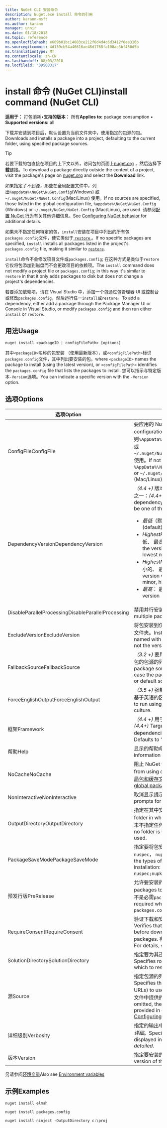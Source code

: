 ```yaml
---
title: NuGet CLI 安装命令
description: Nuget.exe install 命令的引用
author: karann-msft
ms.author: karann
manager: unnir
ms.date: 01/18/2018
ms.topic: reference
ms.openlocfilehash: e609b01bc14083ce212f6d4d4c6d3412f0ee316b
ms.sourcegitcommit: 4d139cb54a46616ae48d1768fa108ae3bf450d5b
ms.translationtype: MT
ms.contentlocale: zh-CN
ms.lasthandoff: 08/03/2018
ms.locfileid: "39508317"
---
```

# <a name="install-command-nuget-cli"></a><span data-ttu-id="429a3-103">install 命令 (NuGet CLI)</span><span class="sxs-lookup"><span data-stu-id="429a3-103">install command (NuGet CLI)</span></span>

<span data-ttu-id="429a3-104">**适用于：** 打包消耗&bullet;**支持的版本：** 所有</span><span class="sxs-lookup"><span data-stu-id="429a3-104">**Applies to:** package consumption &bullet; **Supported versions:** all</span></span>

<span data-ttu-id="429a3-105">下载并安装到项目后，默认设置为当前文件夹中，使用指定的包源的包。</span><span class="sxs-lookup"><span data-stu-id="429a3-105">Downloads and installs a package into a project, defaulting to the current folder, using specified package sources.</span></span>

> [!Tip]
> <span data-ttu-id="429a3-106">若要下载的包直接在项目的上下文以外，访问包的页面上[nuget.org](https://www.nuget.org) ，然后选择**下载**链接。</span><span class="sxs-lookup"><span data-stu-id="429a3-106">To download a package directly outside the context of a project, visit the package's page on [nuget.org](https://www.nuget.org) and select the **Download** link.</span></span>

<span data-ttu-id="429a3-107">如果指定了不到源，那些在全局配置文件中，列出`%appdata%\NuGet\NuGet.Config`(Windows) 或`~/.nuget/NuGet/NuGet.Config`(Mac/Linux) 使用。</span><span class="sxs-lookup"><span data-stu-id="429a3-107">If no sources are specified, those listed in the global configuration file, `%appdata%\NuGet\NuGet.Config` (Windows) or `~/.nuget/NuGet/NuGet.Config` (Mac/Linux), are used.</span></span> <span data-ttu-id="429a3-108">请参阅[配置 NuGet 行为](../consume-packages/configuring-nuget-behavior.md)有关其他详细信息。</span><span class="sxs-lookup"><span data-stu-id="429a3-108">See [Configuring NuGet behavior](../consume-packages/configuring-nuget-behavior.md) for additional details.</span></span>

<span data-ttu-id="429a3-109">如果未不指定任何特定的包，`install`安装在项目中列出的所有包`packages.config`文件，使它类似于[ `restore` ](cli-ref-restore.md)。</span><span class="sxs-lookup"><span data-stu-id="429a3-109">If no specific packages are specified, `install` installs all packages listed in the project's `packages.config` file, making it similar to [`restore`](cli-ref-restore.md).</span></span>

<span data-ttu-id="429a3-110">`install`命令不会修改项目文件或`packages.config`; 在这种方式是类似于`restore`它仅将包添加到磁盘而不会更改项目的依赖项。</span><span class="sxs-lookup"><span data-stu-id="429a3-110">The `install` command does not modify a project file or `packages.config`; in this way it's similar to `restore` in that it only adds packages to disk but does not change a project's dependencies.</span></span>

<span data-ttu-id="429a3-111">若要添加依赖项，请在 Visual Studio 中，添加一个包通过包管理器 UI 或控制台或修改`packages.config`，然后运行任一`install`或`restore`。</span><span class="sxs-lookup"><span data-stu-id="429a3-111">To add a dependency, either add a package through the Package Manager UI or Console in Visual Studio, or modify `packages.config` and then run either `install` or `restore`.</span></span>

## <a name="usage"></a><span data-ttu-id="429a3-112">用法</span><span class="sxs-lookup"><span data-stu-id="429a3-112">Usage</span></span>

```cli
nuget install <packageID | configFilePath> [options]
```

<span data-ttu-id="429a3-113">其中`<packageID>`名称的包安装 （使用最新版本），或`<configFilePath>`标识`packages.config`文件，其中列出要安装的包。</span><span class="sxs-lookup"><span data-stu-id="429a3-113">where `<packageID>` names the package to install (using the latest version), or `<configFilePath>` identifies the `packages.config` file that lists the packages to install.</span></span> <span data-ttu-id="429a3-114">您可以指示与特定版本`-Version`选项。</span><span class="sxs-lookup"><span data-stu-id="429a3-114">You can indicate a specific version with the `-Version` option.</span></span>

## <a name="options"></a><span data-ttu-id="429a3-115">选项</span><span class="sxs-lookup"><span data-stu-id="429a3-115">Options</span></span>

| <span data-ttu-id="429a3-116">选项</span><span class="sxs-lookup"><span data-stu-id="429a3-116">Option</span></span> | <span data-ttu-id="429a3-117">描述</span><span class="sxs-lookup"><span data-stu-id="429a3-117">Description</span></span> |
| --- | --- |
| <span data-ttu-id="429a3-118">ConfigFile</span><span class="sxs-lookup"><span data-stu-id="429a3-118">ConfigFile</span></span> | <span data-ttu-id="429a3-119">要应用的 NuGet 配置文件。</span><span class="sxs-lookup"><span data-stu-id="429a3-119">The NuGet configuration file to apply.</span></span> <span data-ttu-id="429a3-120">如果未指定，否则`%AppData%\NuGet\NuGet.Config`(Windows) 或`~/.nuget/NuGet/NuGet.Config`(Mac/Linux) 使用。</span><span class="sxs-lookup"><span data-stu-id="429a3-120">If not specified, `%AppData%\NuGet\NuGet.Config` (Windows) or `~/.nuget/NuGet/NuGet.Config` (Mac/Linux) is used.</span></span>|
| <span data-ttu-id="429a3-121">DependencyVersion</span><span class="sxs-lookup"><span data-stu-id="429a3-121">DependencyVersion</span></span> | <span data-ttu-id="429a3-122">*（4.4 +)* 版本的依赖项包使用，可以是以下值之一：</span><span class="sxs-lookup"><span data-stu-id="429a3-122">*(4.4+)* The version of the dependency packages to use, which can be one of the following:</span></span><br/><ul><li><span data-ttu-id="429a3-123">*最低*（默认值）： 最低版本</span><span class="sxs-lookup"><span data-stu-id="429a3-123">*Lowest* (default): the lowest version</span></span></li><li><span data-ttu-id="429a3-124">*HighestPatch*： 具有最低主要、 次要最低、 最高的修补程序版本</span><span class="sxs-lookup"><span data-stu-id="429a3-124">*HighestPatch*: the version with the lowest major, lowest minor, highest patch</span></span></li><li><span data-ttu-id="429a3-125">*HighestMinor*： 具有最低主要版本、 最小的、 最高的修补程序</span><span class="sxs-lookup"><span data-stu-id="429a3-125">*HighestMinor*: the version with the lowest major, highest minor, highest patch</span></span></li><li><span data-ttu-id="429a3-126">*最高*： 最高版本</span><span class="sxs-lookup"><span data-stu-id="429a3-126">*Highest*: the highest version</span></span></li></ul> |
| <span data-ttu-id="429a3-127">DisableParallelProcessing</span><span class="sxs-lookup"><span data-stu-id="429a3-127">DisableParallelProcessing</span></span> | <span data-ttu-id="429a3-128">禁用并行安装多个包。</span><span class="sxs-lookup"><span data-stu-id="429a3-128">Disables installing multiple packages in parallel.</span></span> |
| <span data-ttu-id="429a3-129">ExcludeVersion</span><span class="sxs-lookup"><span data-stu-id="429a3-129">ExcludeVersion</span></span> | <span data-ttu-id="429a3-130">将包安装到仅包名称而不是版本数字与名为的文件夹。</span><span class="sxs-lookup"><span data-stu-id="429a3-130">Installs the package to a folder named with only the package name and not the version number.</span></span> |
| <span data-ttu-id="429a3-131">FallbackSource</span><span class="sxs-lookup"><span data-stu-id="429a3-131">FallbackSource</span></span> | <span data-ttu-id="429a3-132">*（3.2 +)* 要用作回退，如果主数据库中找不到包的包源的列表或默认源。</span><span class="sxs-lookup"><span data-stu-id="429a3-132">*(3.2+)* A list of package sources to use as fallbacks in case the package isn't found in the primary or default source.</span></span> |
| <span data-ttu-id="429a3-133">ForceEnglishOutput</span><span class="sxs-lookup"><span data-stu-id="429a3-133">ForceEnglishOutput</span></span> | <span data-ttu-id="429a3-134">*（3.5 +)* 强制 nuget.exe 以运行使用固定的、 基于英语的区域性。</span><span class="sxs-lookup"><span data-stu-id="429a3-134">*(3.5+)* Forces nuget.exe to run using an invariant, English-based culture.</span></span> |
| <span data-ttu-id="429a3-135">框架</span><span class="sxs-lookup"><span data-stu-id="429a3-135">Framework</span></span> | <span data-ttu-id="429a3-136">*（4.4 +)* 用于选择依赖关系的目标框架。</span><span class="sxs-lookup"><span data-stu-id="429a3-136">*(4.4+)* Target framework used for selecting dependencies.</span></span> <span data-ttu-id="429a3-137">默认值为 Any 如果未指定。</span><span class="sxs-lookup"><span data-stu-id="429a3-137">Defaults to 'Any' if not specified.</span></span> |
| <span data-ttu-id="429a3-138">帮助</span><span class="sxs-lookup"><span data-stu-id="429a3-138">Help</span></span> | <span data-ttu-id="429a3-139">显示的帮助命令的信息。</span><span class="sxs-lookup"><span data-stu-id="429a3-139">Displays help information for the command.</span></span> |
| <span data-ttu-id="429a3-140">NoCache</span><span class="sxs-lookup"><span data-stu-id="429a3-140">NoCache</span></span> | <span data-ttu-id="429a3-141">阻止 NuGet 使用缓存的包。</span><span class="sxs-lookup"><span data-stu-id="429a3-141">Prevents NuGet from using cached packages.</span></span> <span data-ttu-id="429a3-142">请参阅[管理全局包和缓存文件夹](../consume-packages/managing-the-global-packages-and-cache-folders.md)。</span><span class="sxs-lookup"><span data-stu-id="429a3-142">See [Managing the global packages and cache folders](../consume-packages/managing-the-global-packages-and-cache-folders.md).</span></span> |
| <span data-ttu-id="429a3-143">NonInteractive</span><span class="sxs-lookup"><span data-stu-id="429a3-143">NonInteractive</span></span> | <span data-ttu-id="429a3-144">取消显示提示用户输入或确认。</span><span class="sxs-lookup"><span data-stu-id="429a3-144">Suppresses prompts for user input or confirmations.</span></span> |
| <span data-ttu-id="429a3-145">OutputDirectory</span><span class="sxs-lookup"><span data-stu-id="429a3-145">OutputDirectory</span></span> | <span data-ttu-id="429a3-146">指定在其中安装包的文件夹。</span><span class="sxs-lookup"><span data-stu-id="429a3-146">Specifies the folder in which packages are installed.</span></span> <span data-ttu-id="429a3-147">如果未不指定任何文件夹，则使用当前文件夹。</span><span class="sxs-lookup"><span data-stu-id="429a3-147">If no folder is specified, the current folder is used.</span></span> |
| <span data-ttu-id="429a3-148">PackageSaveMode</span><span class="sxs-lookup"><span data-stu-id="429a3-148">PackageSaveMode</span></span> | <span data-ttu-id="429a3-149">指定要将包安装完成后保存的文件类型： 之一`nuspec`， `nupkg`，或`nuspec;nupkg`。</span><span class="sxs-lookup"><span data-stu-id="429a3-149">Specifies the types of files to save after package installation: one of `nuspec`, `nupkg`, or `nuspec;nupkg`.</span></span> |
| <span data-ttu-id="429a3-150">预发行版</span><span class="sxs-lookup"><span data-stu-id="429a3-150">PreRelease</span></span> | <span data-ttu-id="429a3-151">允许要安装的预发行包。</span><span class="sxs-lookup"><span data-stu-id="429a3-151">Allows prerelease packages to be installed.</span></span> <span data-ttu-id="429a3-152">还原包时，此标志不是必需`packages.config`。</span><span class="sxs-lookup"><span data-stu-id="429a3-152">This flag is not required when restoring packages with `packages.config`.</span></span> |
| <span data-ttu-id="429a3-153">RequireConsent</span><span class="sxs-lookup"><span data-stu-id="429a3-153">RequireConsent</span></span> | <span data-ttu-id="429a3-154">验证下载和安装包之前已启用还原包。</span><span class="sxs-lookup"><span data-stu-id="429a3-154">Verifies that restoring packages is enabled before downloading and installing the packages.</span></span> <span data-ttu-id="429a3-155">有关详细信息，请参阅[包还原](../consume-packages/package-restore.md)。</span><span class="sxs-lookup"><span data-stu-id="429a3-155">For details, see [Package Restore](../consume-packages/package-restore.md).</span></span> |
| <span data-ttu-id="429a3-156">SolutionDirectory</span><span class="sxs-lookup"><span data-stu-id="429a3-156">SolutionDirectory</span></span> | <span data-ttu-id="429a3-157">指定要为其还原包解决方案的根文件夹。</span><span class="sxs-lookup"><span data-stu-id="429a3-157">Specifies root folder of the solution for which to restore packages.</span></span> |
| <span data-ttu-id="429a3-158">源</span><span class="sxs-lookup"><span data-stu-id="429a3-158">Source</span></span> | <span data-ttu-id="429a3-159">指定包源的列表 （作为 Url) 来使用。</span><span class="sxs-lookup"><span data-stu-id="429a3-159">Specifies the list of package sources (as URLs) to use.</span></span> <span data-ttu-id="429a3-160">如果省略，该命令使用在配置文件中提供的源，请参阅[配置 NuGet 行为](../consume-packages/configuring-nuget-behavior.md)。</span><span class="sxs-lookup"><span data-stu-id="429a3-160">If omitted, the command uses the sources provided in configuration files, see [Configuring NuGet behavior](../consume-packages/configuring-nuget-behavior.md).</span></span> |
| <span data-ttu-id="429a3-161">详细级别</span><span class="sxs-lookup"><span data-stu-id="429a3-161">Verbosity</span></span> | <span data-ttu-id="429a3-162">指定的输出中显示的详细信息：*正常*，*静默*，*详细*。</span><span class="sxs-lookup"><span data-stu-id="429a3-162">Specifies the amount of detail displayed in the output: *normal*, *quiet*, *detailed*.</span></span> |
| <span data-ttu-id="429a3-163">版本</span><span class="sxs-lookup"><span data-stu-id="429a3-163">Version</span></span> | <span data-ttu-id="429a3-164">指定要安装的包的版本。</span><span class="sxs-lookup"><span data-stu-id="429a3-164">Specifies the version of the package to install.</span></span> |

<span data-ttu-id="429a3-165">另请参阅[环境变量](cli-ref-environment-variables.md)</span><span class="sxs-lookup"><span data-stu-id="429a3-165">Also see [Environment variables](cli-ref-environment-variables.md)</span></span>

## <a name="examples"></a><span data-ttu-id="429a3-166">示例</span><span class="sxs-lookup"><span data-stu-id="429a3-166">Examples</span></span>

```cli
nuget install elmah

nuget install packages.config

nuget install ninject -OutputDirectory c:\proj
```
